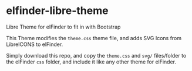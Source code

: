 # elfinder-libre-theme
Libre Theme for elFinder to fit in with Bootstrap

This Theme modifies the `theme.css` theme file, and adds SVG Icons from LibreICONS to elFinder.

Simply download this repo, and copy the `theme.css` and `svg/` files/folder to the elFinder `css` folder, and include it like any other theme for elFinder.
